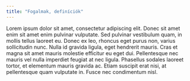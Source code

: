 ```yaml
---
title: "Fogalmak, definíciók"
---
```


Lorem ipsum dolor sit amet, consectetur adipiscing elit. Donec sit amet enim sit
amet enim pulvinar vulputate. Sed pulvinar vestibulum quam, in mollis tellus
laoreet eu. Donec ex leo, rhoncus eget purus non, varius sollicitudin nunc.
Nulla id gravida ligula, eget hendrerit mauris. Cras et magna sit amet mauris
molestie efficitur eu eget dui. Pellentesque nec mauris vel nulla imperdiet
feugiat at nec ligula. Phasellus sodales laoreet tortor, et elementum mauris
gravida ac. Etiam suscipit erat nisi, at pellentesque quam vulputate in. Fusce
nec condimentum nisl.